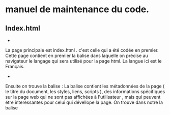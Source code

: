 # manuel de maintenance du code.

## Index.html

* <html>
La page principale est index.html . c'est celle qui a été codée en premier.
Cette page contient en premier la balise <html lang="fr"> dans laquelle on précise au navigateur le langage qui sera utilisé pour la page html. La langue ici est le Français.
 * <head>
Ensuite on trouve la balise <head> : La balise <head> contient les métadonnées de la page ( le titre du document, les styles, liens, scripts ), des informations spécifiques sur la page web qui ne sont pas affichées à l'utilisateur , mais qui peuvent étre interessantes pour celui qui dévellope la page.
On trouve dans notre <head> la balise <title> qui contient le titre de notre page HTML.
et puis dans un second temps tout les differents liens et scripts qui permettent notre page de s'afficher correctement. exemple : lien vers le fichier css , liens vers des scripts qui sont necessaires pour le chatbot , etc.. 
 * <body>
 On peut dire que la balise <body> est decoupé en 3 principales partie : 
 1. la premiere partie contient la bare déroulante de la page, et qui represénte le Menu.  Cette bare se trouve déja sur presque toutes les pages de notre site, afin de faciliter la navigation des utilisateurs dans le site. La bare déroulante a été developé avec du bootstrap , qu'on appelle à l'aide d'un <script> dans la partie head.
 
 2. la deuxieme partie  contient les 6 articles et toutes les informations qui sont liées aux articles
 3. 


Globalement, il y a deux grandes catégories de chatterbots. On différencie les chatbots fonctionnant sur le principe du "pattern matching" (reconnaissance de mots-clés) et les chatbots basés sur le "deep learning" (apprentissage profond).
 
